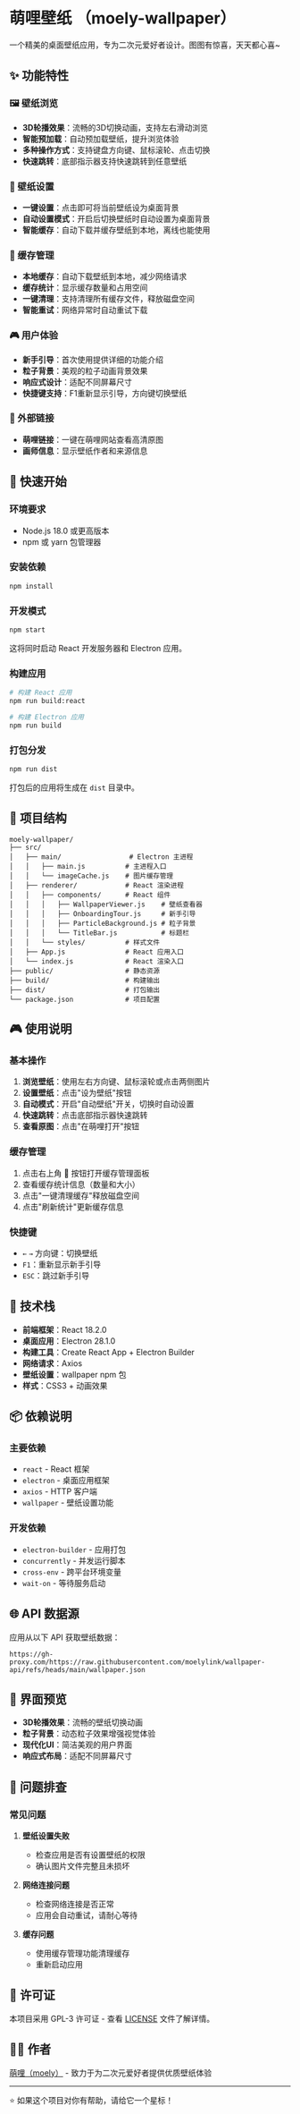 # 萌哩壁纸 （moely-wallpaper）

一个精美的桌面壁纸应用，专为二次元爱好者设计。图图有惊喜，天天都心喜~

## ✨ 功能特性

### 🖼️ 壁纸浏览
- **3D轮播效果**：流畅的3D切换动画，支持左右滑动浏览
- **智能预加载**：自动预加载壁纸，提升浏览体验
- **多种操作方式**：支持键盘方向键、鼠标滚轮、点击切换
- **快速跳转**：底部指示器支持快速跳转到任意壁纸

### 🎯 壁纸设置
- **一键设置**：点击即可将当前壁纸设为桌面背景
- **自动设置模式**：开启后切换壁纸时自动设置为桌面背景
- **智能缓存**：自动下载并缓存壁纸到本地，离线也能使用

### 💾 缓存管理
- **本地缓存**：自动下载壁纸到本地，减少网络请求
- **缓存统计**：显示缓存数量和占用空间
- **一键清理**：支持清理所有缓存文件，释放磁盘空间
- **智能重试**：网络异常时自动重试下载

### 🎮 用户体验
- **新手引导**：首次使用提供详细的功能介绍
- **粒子背景**：美观的粒子动画背景效果
- **响应式设计**：适配不同屏幕尺寸
- **快捷键支持**：F1重新显示引导，方向键切换壁纸

### 🔗 外部链接
- **萌哩链接**：一键在萌哩网站查看高清原图
- **画师信息**：显示壁纸作者和来源信息

## 🚀 快速开始

### 环境要求
- Node.js 18.0 或更高版本
- npm 或 yarn 包管理器

### 安装依赖
```bash
npm install
```

### 开发模式
```bash
npm start
```
这将同时启动 React 开发服务器和 Electron 应用。

### 构建应用
```bash
# 构建 React 应用
npm run build:react

# 构建 Electron 应用
npm run build
```

### 打包分发
```bash
npm run dist
```
打包后的应用将生成在 `dist` 目录中。

## 📁 项目结构

```
moely-wallpaper/
├── src/
│   ├── main/                 # Electron 主进程
│   │   ├── main.js          # 主进程入口
│   │   └── imageCache.js    # 图片缓存管理
│   ├── renderer/            # React 渲染进程
│   │   ├── components/      # React 组件
│   │   │   ├── WallpaperViewer.js    # 壁纸查看器
│   │   │   ├── OnboardingTour.js     # 新手引导
│   │   │   ├── ParticleBackground.js # 粒子背景
│   │   │   └── TitleBar.js           # 标题栏
│   │   └── styles/          # 样式文件
│   ├── App.js               # React 应用入口
│   └── index.js             # React 渲染入口
├── public/                  # 静态资源
├── build/                   # 构建输出
├── dist/                    # 打包输出
└── package.json             # 项目配置
```

## 🎮 使用说明

### 基本操作
1. **浏览壁纸**：使用左右方向键、鼠标滚轮或点击两侧图片
2. **设置壁纸**：点击"设为壁纸"按钮
3. **自动模式**：开启"自动壁纸"开关，切换时自动设置
4. **快速跳转**：点击底部指示器快速跳转
5. **查看原图**：点击"在萌哩打开"按钮

### 缓存管理
1. 点击右上角 💾 按钮打开缓存管理面板
2. 查看缓存统计信息（数量和大小）
3. 点击"一键清理缓存"释放磁盘空间
4. 点击"刷新统计"更新缓存信息

### 快捷键
- `←` `→` 方向键：切换壁纸
- `F1`：重新显示新手引导
- `ESC`：跳过新手引导

## 🔧 技术栈

- **前端框架**：React 18.2.0
- **桌面应用**：Electron 28.1.0
- **构建工具**：Create React App + Electron Builder
- **网络请求**：Axios
- **壁纸设置**：wallpaper npm 包
- **样式**：CSS3 + 动画效果

## 📦 依赖说明

### 主要依赖
- `react` - React 框架
- `electron` - 桌面应用框架
- `axios` - HTTP 客户端
- `wallpaper` - 壁纸设置功能

### 开发依赖
- `electron-builder` - 应用打包
- `concurrently` - 并发运行脚本
- `cross-env` - 跨平台环境变量
- `wait-on` - 等待服务启动

## 🌐 API 数据源

应用从以下 API 获取壁纸数据：
```
https://gh-proxy.com/https://raw.githubusercontent.com/moelylink/wallpaper-api/refs/heads/main/wallpaper.json
```

## 🎨 界面预览

- **3D轮播效果**：流畅的壁纸切换动画
- **粒子背景**：动态粒子效果增强视觉体验
- **现代化UI**：简洁美观的用户界面
- **响应式布局**：适配不同屏幕尺寸

## 🐛 问题排查

### 常见问题

1. **壁纸设置失败**
   - 检查应用是否有设置壁纸的权限
   - 确认图片文件完整且未损坏

2. **网络连接问题**
   - 检查网络连接是否正常
   - 应用会自动重试，请耐心等待

3. **缓存问题**
   - 使用缓存管理功能清理缓存
   - 重新启动应用

## 📄 许可证

本项目采用 GPL-3 许可证 - 查看 [LICENSE](LICENSE) 文件了解详情。

## 👨‍💻 作者

[萌哩（moely）](https;//www.moely.link/) - 致力于为二次元爱好者提供优质壁纸体验

---

⭐ 如果这个项目对你有帮助，请给它一个星标！
